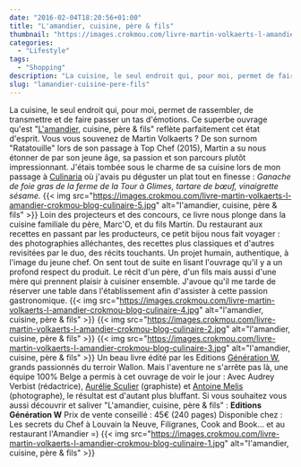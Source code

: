 ```yaml
---
date: "2016-02-04T18:20:56+01:00"
title: "L'amandier, cuisine, père & fils"
thumbnail: "https://images.crokmou.com/livre-martin-volkaerts-l-amandier-crokmou-blog-culinaire.jpg"
categories:
  - "Lifestyle"
tags:
  - "Shopping"
description: "La cuisine, le seul endroit qui, pour moi, permet de faire passer un tas d'émotions. Ce superbe ouvrage qu'est \"L'amandier, cuisine, père & fils\"..."
slug: "lamandier-cuisine-pere-fils"
---
```


La cuisine, le seul endroit qui, pour moi, permet de rassembler, de transmettre et de faire passer un tas d'émotions. Ce superbe ouvrage qu'est "[L'amandier](http://amandier.be/), cuisine, père & fils" reflète parfaitement cet état d'esprit. Vous vous souvenez de Martin Volkaerts ? De son surnom "Ratatouille" lors de son passage à Top Chef (2015), Martin a su nous étonner de par son jeune âge, sa passion et son parcours plutôt impressionnant. J'étais tombée sous le charme de sa cuisine lors de mon passage à [Culinaria](https://crokmou.com/2015/05/the-belgium-effect) où j'avais pu déguster un plat tout en finesse : _Ganache de foie gras de la ferme de la Tour à Glimes, tartare de bœuf, vinaigrette sésame._ {{< img src="https://images.crokmou.com/livre-martin-volkaerts-l-amandier-crokmou-blog-culinaire-5.jpg" alt="l'amandier, cuisine, père & fils" >}} Loin des projecteurs et des concours, ce livre nous plonge dans la cuisine familiale du père, Marc'O, et du fils Martin. Du restaurant aux recettes en passant par les producteurs, ce petit bijou nous fait voyager : des photographies alléchantes, des recettes plus classiques et d'autres revisitées par le duo, des récits touchants. Un projet humain, authentique, à l'image du jeune chef. On sent tout de suite en lisant l'ouvrage qu'il y a un profond respect du produit. Le récit d'un père, d'un fils mais aussi d'une mère qui prennent plaisir à cuisiner ensemble. J'avoue qu'il me tarde de réserver une table dans l'établissement afin d'assister à cette passion gastronomique. {{< img src="https://images.crokmou.com/livre-martin-volkaerts-l-amandier-crokmou-blog-culinaire-4.jpg" alt="l'amandier, cuisine, père & fils" >}} {{< img src="https://images.crokmou.com/livre-martin-volkaerts-l-amandier-crokmou-blog-culinaire-2.jpg" alt="l'amandier, cuisine, père & fils" >}} {{< img src="https://images.crokmou.com/livre-martin-volkaerts-l-amandier-crokmou-blog-culinaire-3.jpg" alt="l'amandier, cuisine, père & fils" >}} Un beau livre édité par les Editions [Génération W](http://generationw.be/), grands passionnés du terroir Wallon. Mais l'aventure ne s'arrête pas là, une équipe 100% Belge a permis à cet ouvrage de voir le jour : Avec Audrey Verbist (rédactrice), [Aurélie Sculier](http://antescriptum.com/) (graphiste) et [Antoine Melis](http://www.antoinemelis.com/) (photographe), le résultat est d'autant plus bluffant. Si vous souhaitez vous aussi découvrir et saliver "L'amandier, cuisine, père & fils" : **Editions Génération W** Prix de vente conseillé : 45€ (240 pages) Disponible chez : Les secrets du Chef à Louvain la Neuve, Filigranes, Cook and Book... et au restaurant l'Amandier =) {{< img src="https://images.crokmou.com/livre-martin-volkaerts-l-amandier-crokmou-blog-culinaire-1.jpg" alt="l'amandier, cuisine, père & fils" >}}